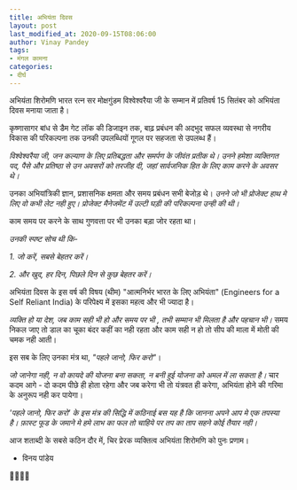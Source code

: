 ```yaml
---
title: अभियंता दिवस
layout: post
last_modified_at: 2020-09-15T08:06:00
author: Vinay Pandey
tags:
- मंगल कामना
categories:
- दीर्घ
---
```

अभियंता शिरोमणि भारत रत्न सर मोक्षगुंडम विश्वेश्वरैया जी के सम्मान में प्रतिवर्ष 15 सितंबर को अभियंता दिवस मनाया जाता है।

कृष्णासागर बांध से डैम गेट लॉक की डिजाइन तक, बाढ़ प्रबंधन की अदभुद सफल व्यवस्था से नगरीय विकास की परिकल्पना तक उनकी उपलब्धियों गूगल पर सहजता से उपलब्ध हैं। 

*विश्वेश्वरैया जी, जन कल्याण के लिए प्रतिबद्धता और समर्पण के जीवंत प्रतीक थे। उनने हमेशा व्यक्तिगत पद, पैसे और प्रतिष्ठा से उन अवसरों को तरजीह दी, जहां सार्वजनिक हित के लिए काम करने के अवसर थे।*

उनका अभियांत्रिकी ज्ञान, प्रशासनिक क्षमता और समय प्रबंधन सभी बेजोड़ थे। *उनने जो भी प्रोजेक्ट हाथ मे लिए वो कभी लेट नही हुए। प्रोजेक्ट मैनेजमेंट में उल्टी घड़ी की परिकल्पना उन्ही की थी।*

काम समय पर करने के साथ गुणवत्ता पर भी उनका बड़ा जोर रहता था। 

*उनकी स्पष्ट सोच थी कि-*

*1. जो करें, सबसे बेहतर करें।*

*2. और खुद, हर दिन, पिछले दिन से कुछ बेहतर करें।*

 अभियंता दिवस के इस वर्ष की   विषय (थीम) "आत्मनिर्भर भारत के लिए अभियंता" (Engineers for a Self Reliant India) के परिपेक्ष्य में इसका महत्व और भी ज्यादा है। 

*व्यक्ति हो या देश, जब काम सही भी हो और समय पर भी , तभी सम्मान भी मिलता है और पहचान भी।* समय निकल जाए तो डाल का चूका बंदर कहीं का नही रहता और काम सही न हो तो सीप की माला में मोती की चमक नही आती। 

इस सब के लिए उनका मंत्र था, *"पहले जानो, फिर करो"*। 

*जो जानेगा नही, न वो कायदे की योजना बना सकता, न बनी हुई योजना को अमल में ला सकता है।* चार कदम आगे - दो कदम पीछे ही होता रहेगा और जब करेगा भी तो यंत्रवत ही करेगा, अभियंता होने की गरिमा के अनुरूप नही कर पायेगा। 

*'पहले जानो, फिर करो' के इस मंत्र की सिद्धि में कठिनाई बस यह है कि जानना अपने आप मे एक तपस्या है। फ़ास्ट फूड के जमाने मे हमे लाभ का फल तो चाहिये पर तप का ताप सहने कोई तैयार नही।*

आज शताब्दी के सबसे कठिन दौर में, चिर प्रेरक व्यक्तित्व अभियंता शिरोमणि को पुनः प्रणाम।

- विनय पांडेय

🙏🌷🌷🙏



